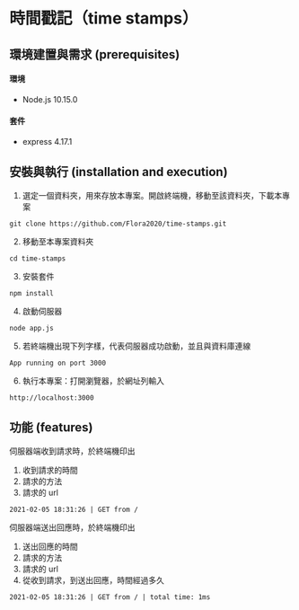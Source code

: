 # 時間戳記（time stamps）

## 環境建置與需求 (prerequisites)
#### 環境
- Node.js 10.15.0

#### 套件
- express 4.17.1

## 安裝與執行 (installation and execution)
1. 選定一個資料夾，用來存放本專案。開啟終端機，移動至該資料夾，下載本專案
```
git clone https://github.com/Flora2020/time-stamps.git
```
2. 移動至本專案資料夾
```
cd time-stamps
```
3. 安裝套件
```
npm install
```
4. 啟動伺服器
```
node app.js
```
5. 若終端機出現下列字樣，代表伺服器成功啟動，並且與資料庫連線
```
App running on port 3000
```
6. 執行本專案：打開瀏覽器，於網址列輸入
```
http://localhost:3000
```

## 功能 (features)
伺服器端收到請求時，於終端機印出
1. 收到請求的時間
2. 請求的方法
3. 請求的 url
```
2021-02-05 18:31:26 | GET from /
```

伺服器端送出回應時，於終端機印出
1. 送出回應的時間
2. 請求的方法
3. 請求的 url
4. 從收到請求，到送出回應，時間經過多久
```
2021-02-05 18:31:26 | GET from / | total time: 1ms
```
